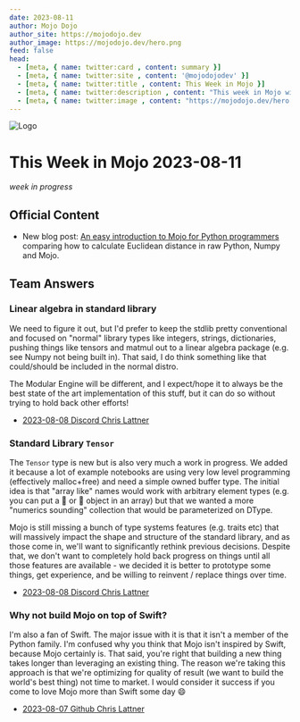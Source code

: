 ```yaml
---
date: 2023-08-11
author: Mojo Dojo
author_site: https://mojodojo.dev
author_image: https://mojodojo.dev/hero.png
feed: false
head:
  - [meta, { name: twitter:card , content: summary }]
  - [meta, { name: twitter:site , content: '@mojodojodev' }]
  - [meta, { name: twitter:title , content: This Week in Mojo }]
  - [meta, { name: twitter:description , content: "This week in Mojo with language updates, community content, and everything else related to Mojo" }]
  - [meta, { name: twitter:image , content: "https://mojodojo.dev/hero.png" }]
---
```


![Logo](/hero.png)

# This Week in Mojo 2023-08-11
_week in progress_

## Official Content
- New blog post: [An easy introduction to Mojo for Python programmers](https://www.modular.com/blog/an-easy-introduction-to-mojo-for-python-programmers) comparing how to calculate Euclidean distance in raw Python, Numpy and Mojo.

## Team Answers
### Linear algebra in standard library
We need to figure it out, but I'd prefer to keep the stdlib pretty conventional and focused on "normal" library types like integers, strings, dictionaries, pushing things like tensors and matmul out to a linear algebra package (e.g. see Numpy not being built in).  That said, I do think something like that could/should be included in the normal distro.

The Modular Engine will be different, and I expect/hope it to always be the best state of the art implementation of this stuff, but it can do so without trying to hold back other efforts!

- [2023-08-08 Discord Chris Lattner](https://discord.com/channels/1087530497313357884/1138051611936178228/1138176785087987773)

### Standard Library `Tensor`
The `Tensor` type is new but is also very much a work in progress. We added it because a lot of example notebooks are using very low level programming (effectively malloc+free) and need a simple owned buffer type. The initial idea is that "array like" names would work with arbitrary element types (e.g. you can put a 🐴 or 🐶 object in an array) but that we wanted a more "numerics sounding" collection that would be parameterized on DType.

Mojo is still missing a bunch of type systems features (e.g. traits etc) that will massively impact the shape and structure of the standard library, and as those come in, we'll want to significantly rethink previous decisions.  Despite that, we don't want to completely hold back progress on things until all those features are available - we decided it is better to prototype some things, get experience, and be willing to reinvent / replace things over time.
- [2023-08-08 Discord Chris Lattner](https://discord.com/channels/1087530497313357884/1138051611936178228/1138156214983860264)

### Why not build Mojo on top of Swift?
I'm also a fan of Swift. The major issue with it is that it isn't a member of the Python family. I'm confused why you think that Mojo isn't inspired by Swift, because Mojo certainly is. That said, you're right that building a new thing takes longer than leveraging an existing thing. The reason we're taking this approach is that we're optimizing for quality of result (we want to build the world's best thing) not time to market. I would consider it success if you come to love Mojo more than Swift some day 😄
- [2023-08-07 Github Chris Lattner](https://github.com/modularml/mojo/discussions/485#discussioncomment-6647832)
